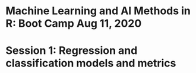 
#
# Machine Learning and AI Methods in R: Boot Camp Aug 11, 2020
# Session 1: Regression and classification models and metrics
# 
